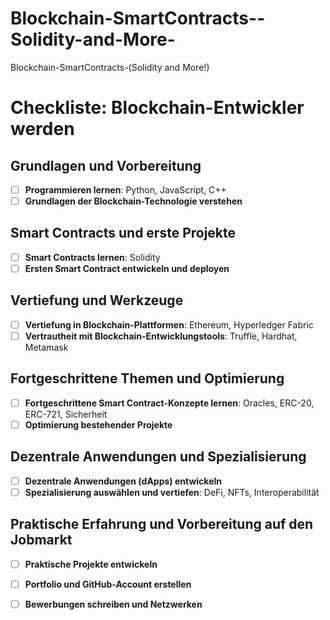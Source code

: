 # Blockchain-SmartContracts--Solidity-and-More-
Blockchain-SmartContracts-(Solidity and More!)

# Checkliste: Blockchain-Entwickler werden

## Grundlagen und Vorbereitung
- [ ] **Programmieren lernen**: Python, JavaScript, C++
- [ ] **Grundlagen der Blockchain-Technologie verstehen**

## Smart Contracts und erste Projekte
- [ ] **Smart Contracts lernen**: Solidity
- [ ] **Ersten Smart Contract entwickeln und deployen**

## Vertiefung und Werkzeuge
- [ ] **Vertiefung in Blockchain-Plattformen**: Ethereum, Hyperledger Fabric
- [ ] **Vertrautheit mit Blockchain-Entwicklungstools**: Truffle, Hardhat, Metamask

## Fortgeschrittene Themen und Optimierung
- [ ] **Fortgeschrittene Smart Contract-Konzepte lernen**: Oracles, ERC-20, ERC-721, Sicherheit
- [ ] **Optimierung bestehender Projekte**

## Dezentrale Anwendungen und Spezialisierung
- [ ] **Dezentrale Anwendungen (dApps) entwickeln**
- [ ] **Spezialisierung auswählen und vertiefen**: DeFi, NFTs, Interoperabilität

## Praktische Erfahrung und Vorbereitung auf den Jobmarkt
- [ ] **Praktische Projekte entwickeln**
- [ ] **Portfolio und GitHub-Account erstellen**
- [ ] **Bewerbungen schreiben und Netzwerken**


